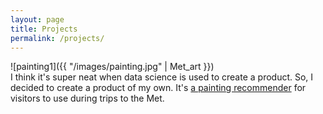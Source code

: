 ```yaml
---
layout: page
title: Projects
permalink: /projects/ 
---
```


![painting1]({{ "/images/painting.jpg" | Met_art }})  
I think it's super neat when data science is used to create a product. So, I decided to create a product of my own. It's [a painting recommender](https://github.com/cchen181/painting_recommender_for_Met) for visitors to use during trips to the Met.

